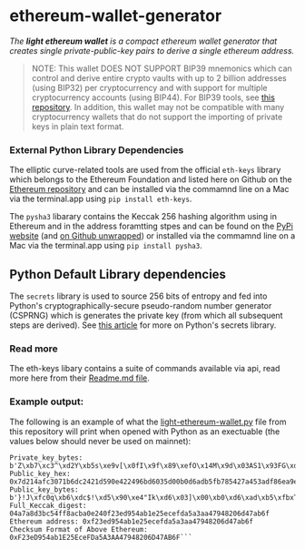 # ethereum-wallet-generator

*The **light ethereum wallet** is a compact ethereum wallet generator that creates single private-public-key pairs to derive a single ethereum address.*

>NOTE: This wallet DOES NOT SUPPORT BIP39 mnemonics which can control and derive entire crypto vaults with up to 2 billion addresses (using BIP32) per cryptocurrency and with support for multiple cryptocurrency accounts (using BIP44). For BIP39 tools, see [this repository](https://github.com/iancoleman/bip39). In addition, this wallet may not be compatible with many  cryptocurrency wallets that do not support the importing of private keys in plain text format.

### External Python Library Dependencies

The elliptic curve-related tools are used from the official `eth-keys` library which belongs to the Ethereum Foundation and listed here on Github on the [Ethereum repository](https://github.com/ethereum/eth-keys) and can be installed via the commamnd line on a Mac via the terminal.app using `pip install eth-keys`.
 
The `pysha3` libarary contains the Keccak 256 hashing algorithm using in Ethereum and in the address foramtting stpes and can be found on the [PyPi website](https://pypi.org/project/pysha3/) (and [on Github unwrapped](https://github.com/XKCP/XKCP)) or installed via the commamnd line on a Mac via the terminal.app using `pip install pysha3`. 


## Python Default Library dependencies 

The `secrets` library is used to source 256 bits of entropy and fed into Python's cryptographically-secure pseudo-random number generator (CSPRNG) which is generates the private key (from which all subsequent steps are derived). See [this article](https://docs.python.org/3/library/secrets.html) for more on Python's secrets library. 


### Read more
The eth-keys libary contains a suite of commands available via api, read more here from their [Readme.md file](https://github.com/ethereum/eth-keys/blob/master/README.md).


### Example output: 


The following is an example of what the [light-ethereum-wallet.py](https://github.com/hatgit/ethereum-wallet-generator/blob/master/light-ethereum-wallet.py) file from this repository will print when opened with Python as an exectuable (the values below should never be used on mainnet):

 ```Private_key: 5ab7c35ed259b573e9765b0f499f89ef4f144d9d03415331934647d568174165 
 Private_key_bytes: b'Z\xb7\xc3^\xd2Y\xb5s\xe9v[\x0fI\x9f\x89\xefO\x14M\x9d\x03AS1\x93FG\xd5h\x17Ae' 
 Public_key_hex: 0x7d214afc3071b6dc2421d590e422496bd6035d00b0d6adb5fb785427a453adf86ea9e2dab12140677674ad3959cf5e0dab8e6a9c0dccb5aabdb2f5e885edd1c5 
 Public_key_bytes: b'}!J\xfc0q\xb6\xdc$!\xd5\x90\xe4"Ik\xd6\x03]\x00\xb0\xd6\xad\xb5\xfbxT\'\xa4S\xad\xf8n\xa9\xe2\xda\xb1!@gvt\xad9Y\xcf^\r\xab\x8ej\x9c\r\xcc\xb5\xaa\xbd\xb2\xf5\xe8\x85\xed\xd1\xc5' 
 Full_Keccak_digest: 04a7a8d3bc54ff8acba0e240f23ed954ab1e25ecefda5a3aa47948206d47ab6f 
 Ethereum address: 0xf23ed954ab1e25ecefda5a3aa47948206d47ab6f 
 Checksum Format of Above Ethereum: 0xF23eD954ab1E25EceFDa5A3AA47948206D47AB6F```
